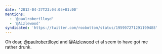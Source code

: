 ```yaml
---
date: '2012-04-27T23:04:05+01:00'
mentions:
  - '@paulrobertlloyd'
  - '@Aizlewood'
syndicated: 'https://twitter.com/roobottom/status/195997271291199488'
---
```

Oh dear, [@paulrobertlloyd](https://twitter.com/@paulrobertlloyd) and [@Aizlewood](https://twitter.com/@Aizlewood) et al seem to have got me rather drunk.
